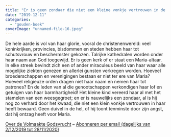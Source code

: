 ```yaml
---
title: "Er is geen zondaar die niet een kleine vonkje vertrouwen in de heilige Maagd heeft bewaard"
date: "2019-12-11"
categories: 
  - "gouden-boek"
coverImage: "unnamed-file-16.jpeg"
---
```


De hele aarde is vol van haar glorie, vooral de christenenwereld: veel koninkrijken, provincies, bisdommen en steden hebben haar tot schutsvrouw en beschermster gekozen. Talrijke kathedralen worden onder haar naam aan God toegewijd. Er is geen kerk of er staat een Maria-altaar. In elke streek bevindt zich een of ander miraculeus beeld van haar waar alle mogelijke ziekten genezen en allerlei gunsten verkregen worden. Hoeveel broederschappen en verenigingen bestaan er niet ter ere van Maria? Hoeveel religieuze orden dragen niet haar naam en nemen haar tot patrones? En de leden van al die genootschappen verkondigen haar lof en getuigen van haar barmhartigheid! Het kleine kind vereerd haar al met het stamelen van een weesgegroet; en er is nauwelijks een zondaar, al is hij nog zo verhard door het kwaad, die niet een klein vonkje vertrouwen in haar heeft bewaard. Geen duivel in de hel, of hij toont tenminste door zijn angst, dat hij ontzag heeft voor Maria.

[Over de Volmaakte Godsvrucht](/blog/een-jaar-lang-volmaakte-godsvrucht/) – [Abonneren per email (dagelijks van 2/12/2019 tot 28/11/2020)](http://eepurl.com/9RKvX)

